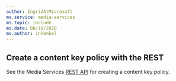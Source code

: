 ```yaml
---
author: IngridAtMicrosoft
ms.service: media-services 
ms.topic: include
ms.date: 08/18/2020
ms.author: inhenkel
---
```


## Create a content key policy with the REST

See the Media Services [REST API](/rest/api/media/content-key-policies/create-or-update) for creating a content key policy.
